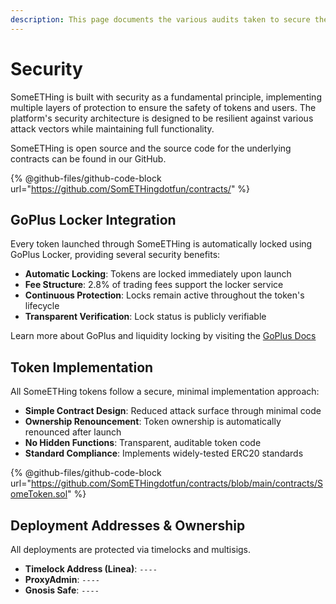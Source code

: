 ```yaml
---
description: This page documents the various audits taken to secure the protocol
---
```


# Security

SomeETHing is built with security as a fundamental principle, implementing multiple layers of protection to ensure the safety of tokens and users. The platform's security architecture is designed to be resilient against various attack vectors while maintaining full functionality.

SomeETHing is open source and the source code for the underlying contracts can be found in our GitHub.

{% @github-files/github-code-block url="https://github.com/SomETHingdotfun/contracts/" %}

## GoPlus Locker Integration

Every token launched through SomeETHing is automatically locked using GoPlus Locker, providing several security benefits:

- **Automatic Locking**: Tokens are locked immediately upon launch
- **Fee Structure**: 2.8% of trading fees support the locker service
- **Continuous Protection**: Locks remain active throughout the token's lifecycle
- **Transparent Verification**: Lock status is publicly verifiable

Learn more about GoPlus and liquidity locking by visiting the [GoPlus Docs](https://docs.gopluslabs.io/page/goplus-safetoken-locker)

## Token Implementation

All SomeETHing tokens follow a secure, minimal implementation approach:

- **Simple Contract Design**: Reduced attack surface through minimal code
- **Ownership Renouncement**: Token ownership is automatically renounced after launch
- **No Hidden Functions**: Transparent, auditable token code
- **Standard Compliance**: Implements widely-tested ERC20 standards

{% @github-files/github-code-block url="https://github.com/SomETHingdotfun/contracts/blob/main/contracts/SomeToken.sol" %}

## Deployment Addresses & Ownership

All deployments are protected via timelocks and multisigs.

- **Timelock Address (Linea)**: `----`
- **ProxyAdmin**: `----`
- **Gnosis Safe**: `----`
